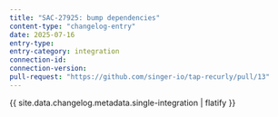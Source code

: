 ```yaml
---
title: "SAC-27925: bump dependencies"
content-type: "changelog-entry"
date: 2025-07-16
entry-type: 
entry-category: integration
connection-id: 
connection-version: 
pull-request: "https://github.com/singer-io/tap-recurly/pull/13"
---
```

{{ site.data.changelog.metadata.single-integration | flatify }}